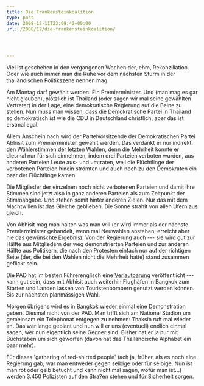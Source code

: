 ```yaml
---
title: Die Frankensteinkoalition
type: post
date: 2008-12-11T23:09:42+00:00
url: /2008/12/die-frankensteinkoalition/




---
```

Viel ist geschehen in den vergangenen Wochen der, ehm, Rekonziliation. Oder wie auch immer man die Ruhe vor dem nächsten Sturm in der thailändischen Politikszene nennen mag.

Am Montag darf gewählt werden. Ein Premierminister. Und (man mag es gar nicht glauben), plötzlich ist Thailand (oder sagen wir mal seine gewählten Vertreter) in der Lage, eine demokratische Regierung auf die Beine zu stellen. Nun muss man wissen, dass die Demokratische Partei in Thailand so demokratisch ist wie die <span class="caps">CDU</span> in Deutschland christlich, aber das ist erstmal egal.

Allem Anschein nach wird der Parteivorsitzende der Demokratischen Partei Abhisit zum Premierminister gewählt werden. Das verdankt er nur indirekt den Wählerstimmen der letzten Wahlen, denn die Mehrheit konnte er diesmal nur für sich einnehmen, indem drei Parteien verboten wurden, aus anderen Parteien Leute aus- und umtraten, weil die Flüchtlinge der verbotenen Parteien hinein strömten und auch noch zu den Demokraten ein paar der Flüchtlinge kamen.

Die Mitglieder der einzelnen noch nicht verbotenen Parteien und damit ihre Stimmen sind jetzt also in ganz anderen Parteien als zum Zeitpunkt der Stimmabgabe. Und stehen somit hinter anderen Zielen. Nur das mit dem Machtwillen ist das Gleiche geblieben. Die Sonne strahlt von allen Ufern aus gleich.

Von Abhisit mag man halten was man will (er wird immer als der nächste Premierminister gehandelt, wenn mal Neuwahlen anstehen, erreicht aber nie das gewünschte Ergebnis). Von der Regierung auch --- sie wird gut zur Hälfte aus Mitgliedern der weg demonstrierten Parteien und zur anderen Hälfte aus Politikern, die nach den Protesten einfach nur auf der richtigen Seite (der, die bei den Wahlen nicht die Mehrheit hatte) stand zusammen geflickt sein.

Die <span class="caps">PAD</span> hat im besten Führerenglisch eine [Verlautbarung][1] veröffentlicht --- kann gut sein, dass mit Abhisit auch weiterhin Flughäfen in Bangkok zum Starten und Landen lassen von Touristenbombern genutzt werden können. Bis zur nächsten planmässigen Wahl.

Morgen übrigens wird es in Bangkok wieder einmal eine Demonstration geben. Diesmal nicht von der <span class="caps">PAD</span>. Man trifft sich am National Stadion um gemeinsam ein Telephonat entgegen zu nehmen: Thaksin ruft mal wieder an. Das war lange geplant und nun will er uns (eventuell) endlich einmal sagen, wer nun eigentlich seine Gegner sind. Bisher hat er ja nur mit Buchstaben um sich geworfen (davon hat das Thailändische Alphabet ein paar mehr).

Für dieses 'gathering of red-shirted people' (ach ja, früher, als es noch eine Regierung gab, war man entweder gegen selbige oder für selbige. Nun ist man rot oder gelb betucht und kann nicht mal sagen, wofür man ist...) werden [3.450 Polizisten][2] auf den Stra?en stehen und für Sicherheit sorgen.

 [1]: http://www.thailandoutlook.tv/toc/ViewData.aspx?DataID=1011141
 [2]: http://www.nationmultimedia.com/breakingnews/read.php?newsid=30090831
